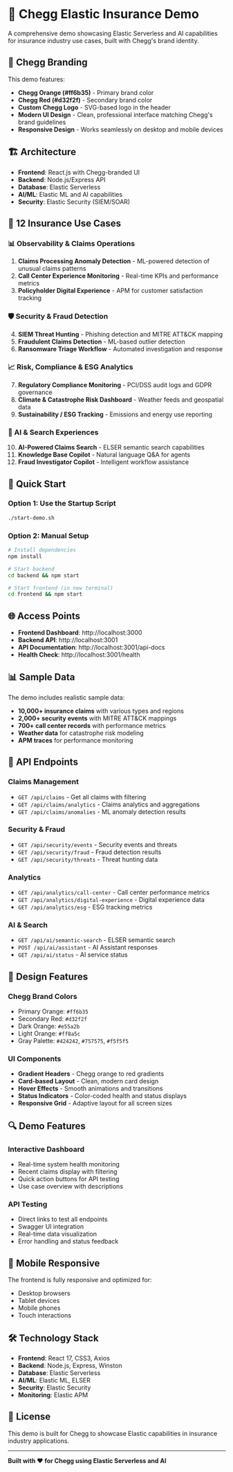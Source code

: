 # 🚀 Chegg Elastic Insurance Demo

A comprehensive demo showcasing Elastic Serverless and AI capabilities for insurance industry use cases, built with Chegg's brand identity.

## 🎨 Chegg Branding

This demo features:
- **Chegg Orange (#ff6b35)** - Primary brand color
- **Chegg Red (#d32f2f)** - Secondary brand color  
- **Custom Chegg Logo** - SVG-based logo in the header
- **Modern UI Design** - Clean, professional interface matching Chegg's brand guidelines
- **Responsive Design** - Works seamlessly on desktop and mobile devices

## 🏗️ Architecture

- **Frontend**: React.js with Chegg-branded UI
- **Backend**: Node.js/Express API
- **Database**: Elastic Serverless
- **AI/ML**: Elastic ML and AI capabilities
- **Security**: Elastic Security (SIEM/SOAR)

## 🎯 12 Insurance Use Cases

### 📊 Observability & Claims Operations
1. **Claims Processing Anomaly Detection** - ML-powered detection of unusual claims patterns
2. **Call Center Experience Monitoring** - Real-time KPIs and performance metrics
3. **Policyholder Digital Experience** - APM for customer satisfaction tracking

### 🛡️ Security & Fraud Detection
4. **SIEM Threat Hunting** - Phishing detection and MITRE ATT&CK mapping
5. **Fraudulent Claims Detection** - ML-based outlier detection
6. **Ransomware Triage Workflow** - Automated investigation and response

### 📈 Risk, Compliance & ESG Analytics
7. **Regulatory Compliance Monitoring** - PCI/DSS audit logs and GDPR governance
8. **Climate & Catastrophe Risk Dashboard** - Weather feeds and geospatial data
9. **Sustainability / ESG Tracking** - Emissions and energy use reporting

### 🤖 AI & Search Experiences
10. **AI-Powered Claims Search** - ELSER semantic search capabilities
11. **Knowledge Base Copilot** - Natural language Q&A for agents
12. **Fraud Investigator Copilot** - Intelligent workflow assistance

## 🚀 Quick Start

### Option 1: Use the Startup Script
```bash
./start-demo.sh
```

### Option 2: Manual Setup
```bash
# Install dependencies
npm install

# Start backend
cd backend && npm start

# Start frontend (in new terminal)
cd frontend && npm start
```

## 🌐 Access Points

- **Frontend Dashboard**: http://localhost:3000
- **Backend API**: http://localhost:3001
- **API Documentation**: http://localhost:3001/api-docs
- **Health Check**: http://localhost:3001/health

## 📊 Sample Data

The demo includes realistic sample data:
- **10,000+ insurance claims** with various types and regions
- **2,000+ security events** with MITRE ATT&CK mappings
- **700+ call center records** with performance metrics
- **Weather data** for catastrophe risk modeling
- **APM traces** for performance monitoring

## 🔧 API Endpoints

### Claims Management
- `GET /api/claims` - Get all claims with filtering
- `GET /api/claims/analytics` - Claims analytics and aggregations
- `GET /api/claims/anomalies` - ML anomaly detection results

### Security & Fraud
- `GET /api/security/events` - Security events and threats
- `GET /api/security/fraud` - Fraud detection results
- `GET /api/security/threats` - Threat hunting data

### Analytics
- `GET /api/analytics/call-center` - Call center performance metrics
- `GET /api/analytics/digital-experience` - Digital experience data
- `GET /api/analytics/esg` - ESG tracking metrics

### AI & Search
- `GET /api/ai/semantic-search` - ELSER semantic search
- `POST /api/ai/assistant` - AI Assistant responses
- `GET /api/ai/status` - AI service status

## 🎨 Design Features

### Chegg Brand Colors
- Primary Orange: `#ff6b35`
- Secondary Red: `#d32f2f`
- Dark Orange: `#e55a2b`
- Light Orange: `#ff8a5c`
- Gray Palette: `#424242`, `#757575`, `#f5f5f5`

### UI Components
- **Gradient Headers** - Chegg orange to red gradients
- **Card-based Layout** - Clean, modern card design
- **Hover Effects** - Smooth animations and transitions
- **Status Indicators** - Color-coded health and status displays
- **Responsive Grid** - Adaptive layout for all screen sizes

## 🔍 Demo Features

### Interactive Dashboard
- Real-time system health monitoring
- Recent claims display with filtering
- Quick action buttons for API testing
- Use case overview with descriptions

### API Testing
- Direct links to test all endpoints
- Swagger UI integration
- Real-time data visualization
- Error handling and status feedback

## 📱 Mobile Responsive

The frontend is fully responsive and optimized for:
- Desktop browsers
- Tablet devices
- Mobile phones
- Touch interactions

## 🛠️ Technology Stack

- **Frontend**: React 17, CSS3, Axios
- **Backend**: Node.js, Express, Winston
- **Database**: Elastic Serverless
- **AI/ML**: Elastic ML, ELSER
- **Security**: Elastic Security
- **Monitoring**: Elastic APM

## 📄 License

This demo is built for Chegg to showcase Elastic capabilities in insurance industry applications.

---

**Built with ❤️ for Chegg using Elastic Serverless and AI**
